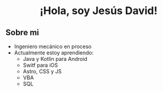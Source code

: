 <div align="center">
  <h1 align="center">
    ¡Hola, soy Jesús David!
  </h1>
</div>

## Sobre mi

- Ingeniero mecánico en proceso
- Actualmente estoy aprendiendo:
  - Java y Kotlin para Android
  - Switf para iOS
  - Astro, CSS y JS
  - VBA
  - SQL
